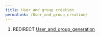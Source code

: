 ```yaml
---
title: User and group creation
permalink: /User_and_group_creation/
---
```


1.  REDIRECT [User_and_group_generation](/User_and_group_generation "wikilink")
